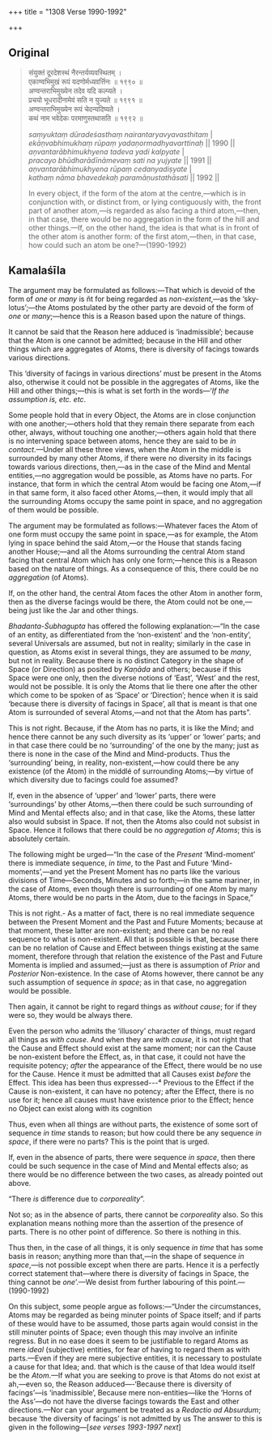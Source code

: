 +++
title = "1308 Verse 1990-1992"

+++
## Original 
>
> संयुक्तं दूरदेशस्थं नैरन्तर्यव्यवस्थितम् ।  
> एकाण्वभिमुखं रूपं यदणोर्मध्यवर्त्तिनः ॥ १९९० ॥  
> अण्वन्तराभिमुख्येन तदेव यदि कल्प्यते ।  
> प्रचयो भूधरादीनामेवं सति न युज्यते ॥ १९९१ ॥  
> अण्वन्तराभिमुख्येन रूपं चेदन्यदिष्यते ।  
> कथं नाम भवेदेकः परमाणुस्तथासति ॥ १९९२ ॥ 
>
> *saṃyuktaṃ dūradeśasthaṃ nairantaryavyavasthitam* \|  
> *ekāṇvabhimukhaṃ rūpaṃ yadaṇormadhyavarttinaḥ* \|\| 1990 \|\|  
> *aṇvantarābhimukhyena tadeva yadi kalpyate* \|  
> *pracayo bhūdharādīnāmevaṃ sati na yujyate* \|\| 1991 \|\|  
> *aṇvantarābhimukhyena rūpaṃ cedanyadiṣyate* \|  
> *kathaṃ nāma bhavedekaḥ paramāṇustathāsati* \|\| 1992 \|\| 
>
> In every object, if the form of the atom at the centre,—which is in conjunction with, or distinct from, or lying contiguously with, the front part of another atom,—is regarded as also facing a third atom,—then, in that case, there would be no aggregation in the form of the hill and other things.—If, on the other hand, the idea is that what is in front of the other atom is another form: of the first atom,—then, in that case, how could such an atom be one?—(1990-1992)



## Kamalaśīla

The argument may be formulated as follows:—That which is devoid of the form of *one* or *many* is ñt for being regarded as *non-existent*,—as the ‘sky-lotus’;—the Atoms postulated by the other party are devoid of the form of *one* or *many*;—hence this is a Reason based upon the nature of things.

It cannot be said that the Reason here adduced is ‘inadmissible’; because that the Atom is one cannot be admitted; because in the Hill and other things which are aggregates of Atoms, there is diversity of facings towards various directions.

This ‘diversity of facings in various directions’ must be present in the Atoms also, otherwise it could not be possible in the aggregates of Atoms, like the Hill and other things;—this is what is set forth in the words—‘*If* *the assumption is, etc. etc*.

Some people hold that in every Object, the Atoms are in close conjunction with one another;—others hold that they remain there separate from each other, always, without touching one another;—others again hold that there is no intervening space between atoms, hence they are said to be *in contact*.—Under all these three views, when the Atom in the middle is surrounded by many other Atoms, if there were no diversity in its facings towards various directions, then,—as in the case of the Mind and Mental entities,—no aggregation would be possible, as Atoms have no parts. For instance, that form in which the central Atom would be facing one Atom,—if in that same form, it also faced other Atoms,—then, it would imply that all the surrounding Atoms occupy the same point in space, and no aggregation of them would be possible.

The argument may be formulated as follows:—Whatever faces the Atom of one form must occupy the same point in space,—as for example, the Atom lying in space behind the said Atom,—or the House that stands facing another House;—and all the Atoms surrounding the central Atom stand facing that central Atom which has only one form;—hence this is a Reason based on the nature of things. As a consequence of this, there could be no *aggregation* (of Atoms).

If, on the other hand, the central Atom faces the other Atom in another form, then as the diverse facings would be there, the Atom could not be one,—being just like the Jar and other things.

*Bhadanta-Śubhagupta* has offered the following explanation:—“In the case of an entity, as differentiated from the ‘non-existent’ and the ‘non-entity’, several Universals are assumed, but not in reality; similarly in the case in question, as Atoms exist in several things, they are assumed to be *many*, but not in reality. Because there is no distinct Category in the shape of Space (or Direction) as posited by *Kaṇāda* and others; because if this Space were one only, then the diverse notions of ‘East’, ‘West’ and the rest, would not be possible. It is only the Atoms that lie there one after the other which come to be spoken of as ‘Space’ or ‘Direction’; hence when it is said ‘because there is diversity of facings in Space’, all that is meant is that one Atom is surrounded of several Atoms,—and not that the Atom has parts”.

This is not right. Because, if the Atom has no parts, it is like the Mind; and hence there cannot be any such diversity as its ‘upper’ or ‘lower’ parts; and in that case there could be no ‘surrounding’ of the one by the many; just as there is none in the case of the Mind and Mind-products. Thus the ‘surrounding’ being, in reality, non-existent,—how could there be any existence (of the Atom) in the middlé of surrounding Atoms;—by virtue of which diversity due to facings could foe assumed?

If, even in the absence of ‘upper’ and ‘lower’ parts, there were ‘surroundings’ by other Atoms,—then there could be such surrounding of Mind and Mental effects also; and in that case, like the Atoms, these latter also would subsist in Space. If not, then the Atoms also could not subsist in Space. Hence it follows that there could be no *aggregation of Atoms*; this is absolutely certain.

The following might be urged—“In the case of the *Present* ‘Mind-moment’ there is immediate sequence, *in time*, to the Past and Future ‘Mind-moments’,—and yet the Present Moment has no parts like the various divisions of Time—Seconds, Minutes and so forth;—in the same mariner, in the case of Atoms, even though there is surrounding of one Atom by many Atoms, there would be no parts in the Atom, due to the facings in Space,”

This is not right.- As a matter of fact, there is no real immediate sequence between the Present Moment and the Past and Future Moments; because at that moment, these latter are non-existent; and there can be no real sequence to what is non-existent. All that is possible is that, because there can be no relation of Cause and Effect between things existing at the same moment, therefore through that relation the existence of the Past and Future Momenta is implied and assumed;—just as there is assumption of *Prior* and *Posterior* Non-existence. In the case of Atoms however, there cannot be any such assumption of sequence *in space*; as in that case, no aggregation would be possible.

Then again, it cannot be right to regard things as *without cause*; for if they were so, they would be always there.

Even the person who admits the ‘illusory’ character of things, must regard all things as *with cause*. And when they are *with cause*, it is not right that the Cause and Effect should exist at the same moment; nor can the Cause be non-existent before the Effect, as, in that case, it could not have the requisite potency; *after* the appearance of the Effect, there would be no use for the Cause. Hence it must be admitted that all Causes exist *before* the Effect. This idea has been thus expressed---⁴ Previous to the Effect if the Cause is non-existent, it can have no potency; after the Effect, there is no use for it; hence all causes must have existence prior to the Effect; hence no Object can exist along with its cognition

Thus, even when all things are without parts, the existence of some sort of sequence *in time* stands to reason; but how could there be any sequence *in space*, if there were no parts? This is the point that is urged.

If, even in the absence of parts, there were sequence *in space*, then there could be such sequence in the case of Mind and Mental effects also; as there would be no difference between the two cases, as already pointed out above.

“There *is* difference due to *corporeality*”.

Not so; as in the absence of parts, there cannot be *corporeality* also. So this explanation means nothing more than the assertion of the presence of parts. There is no other point of difference. So there is nothing in this.

Thus then, in the case of all things, it is only sequence *in time* that has some basis in reason; anything more than that,—in the shape of sequence *in space*,—is not possible except when there are parts. Hence it is a perfectly correct statement that—where there is diversity of facings in Space, the thing cannot be *one*’.—We desist from further labouring of this point.—(1990-1992)

On this subject, some people argue as follows:—“Under the circumstances, Atoms may be regarded as being minuter points of Space itself; and if parts of these would have to be assumed, those parts again would consist in the still minuter points of Space; even though this may involve an infinite regress. But in no ease does it seem to be justifiable to regard Atoms as mere *ideal* (subjective) entities, for fear of having to regard them as with parts.—Even if they are mere subjective entities, it is necessary to postulate a cause for that Idea; and. that which is the cause of that Idea would itself be the *Atom*.—If what you are seeking to prove is that Atoms do not exist at ah,—even so, the Reason adduced—-‘Because there is diversity of facings’—is ‘inadmissible’, Because mere non-entities—like the ‘Horns of the Ass’—do not have the diverse facings towards the East and other directions.—Nor can your argument be treated as a *Redactio ad Absurdum*; because ‘the diversity of facings’ is not admitted by us The answer to this is given in the following—[*see verses 1993-1997 next*]


